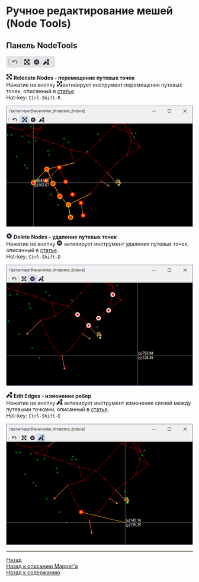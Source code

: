 # **Ручное редактирование мешей (Node Tools)**

## **Панель NodeTools**
![Панель MappingTools](img/MapperExt-Panel-NodesTools.png)

<!-- Кнопки на панели выполняю следующие функции (слева на право):

**<a name="ref-Undo">Undo</a> - отмена последнего действия**  
Нажатие на кнопку отменяет результаты последнего действия в Mapper'е, не ограничиваясь изменениями, произведенными нижеописанными инструментами. -->

![RelocateNodes](img/icons/miniNodeMove.png) **<a name="ref-RelocateNodes">Relocate Nodes</a> - перемещение путевых точек**  
Нажатие на кнопку ![RelocateNodes](img/icons/miniNodeMove.png)активирует инструмент перемещения путевых точек, описанный в [статье](Mapper-NodeTools-RelocateNodes-RU.md "RelocateNodes").  
Hot-key: ``Ctrl-Shift-R``  

![GroupMoving](img/RelocateNodes/GroupMoving.png)

![DeleteNodes](img/icons/miniCancel.png) **<a name="ref-DeleteNodes">Delete Nodes</a> - удаление путевых точек**  
Нажатие на кнопку ![DeleteNodes](img/icons/miniCancel.png) активирует инструмент удаления путевых точек, описанный в [статье](Mapper-NodeTools-DeleteNodes-RU.md "DeleteNodes").  
Hot-key: ``Ctrl-Shift-D``

![GroupMoving](img/DeleteNodes/SelectNodes.png)

![EditEdges](img/icons/miniEditEdge.png) **<a name="ref-EditEdges">Edit Edges</a> - изменение ребер**  
Нажатие на кнопку ![EditEdges](img/icons/miniEditEdge.png) активирует инструмент изменение связей между путевыми точками, описанный в [статье](Mapper-NodeTools-EditEdges-RU.md "EditEdges").  
Hot-key: ``Ctrl-Shift-E``

![GroupMoving](img/EditEdges/EditEdges.png)

---

<a href="javascript:history.back()">Назад</a>  
[Назад к описанию Mapper'a](Mapper-RU.md)  
[Назад к содержанию](../../../index.md)